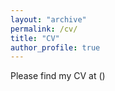 ```yaml
---
layout: "archive"
permalink: /cv/
title: "CV"
author_profile: true
---
```


Please find my CV at ()

